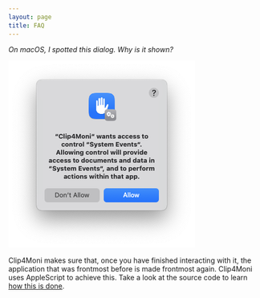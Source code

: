 ```yaml
---
layout: page
title: FAQ
---
```


*On macOS, I spotted this dialog. Why is it shown?*

![macOS dialog showing a message that Clip4Moni wants access to control System Events](assets/macos_system_events.png)

Clip4Moni makes sure that, once you have finished interacting with it, the application that was frontmost before is made frontmost again. Clip4Moni uses AppleScript to achieve this. Take a look at the source code to learn [how this is done](https://github.com/tkuenneth/clip4moni/blob/main/src/jvmMain/java/com/thomaskuenneth/clip4moni/MacHelp.java).